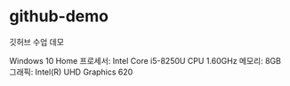 # github-demo

깃허브 수업 데모

Windows 10 Home
프로세서: Intel Core i5-8250U CPU 1.60GHz
메모리: 8GB
그래픽: Intel(R) UHD Graphics 620
